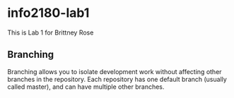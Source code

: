 # info2180-lab1

This is Lab 1 for Brittney Rose

## Branching

Branching allows you to isolate development work without
affecting other branches in the repository. Each repository
has one default branch (usually called master), and can have
multiple other branches.
